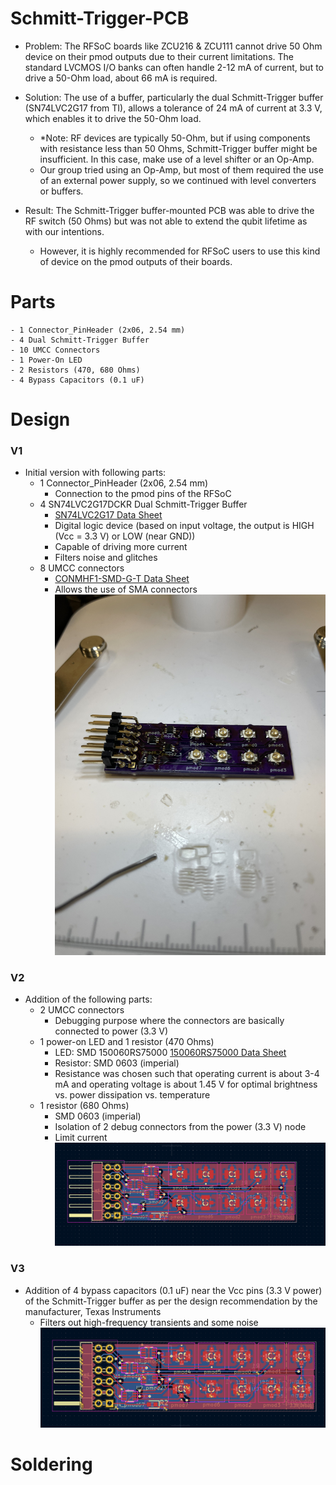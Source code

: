 # Schmitt-Trigger-PCB

+ Problem: The RFSoC boards like ZCU216 & ZCU111 cannot drive 50 Ohm device on their pmod outputs due to their current limitations. The standard LVCMOS I/O banks can often handle 2-12 mA of current, but to drive a 50-Ohm load, about 66 mA is required.

+ Solution: The use of a buffer, particularly the dual Schmitt-Trigger buffer (SN74LVC2G17 from TI), allows a tolerance of 24 mA of current at 3.3 V, which enables it to drive the 50-Ohm load.
	- *Note: RF devices are typically 50-Ohm, but if using components with resistance less than 50 Ohms, Schmitt-Trigger buffer might be insufficient. In this case, make use of a level shifter or an Op-Amp.
	- Our group tried using an Op-Amp, but most of them required the use of an external power supply, so we continued with level converters or buffers.

+ Result: The Schmitt-Trigger buffer-mounted PCB was able to drive the RF switch (50 Ohms) but was not able to extend the qubit lifetime as with our intentions.
	- However, it is highly recommended for RFSoC users to use this kind of device on the pmod outputs of their boards.

# Parts
	- 1 Connector_PinHeader (2x06, 2.54 mm)
	- 4 Dual Schmitt-Trigger Buffer
	- 10 UMCC Connectors
	- 1 Power-On LED
	- 2 Resistors (470, 680 Ohms)
	- 4 Bypass Capacitors (0.1 uF)

# Design
### V1
+ Initial version with following parts:
	- 1 Connector_PinHeader (2x06, 2.54 mm)
		- Connection to the pmod pins of the RFSoC
	- 4 SN74LVC2G17DCKR Dual Schmitt-Trigger Buffer
		- [SN74LVC2G17 Data Sheet](./Data_Sheet/SN74LVC2G17.pdf)
		- Digital logic device (based on input voltage, the output is HIGH (Vcc = 3.3 V) or LOW (near GND))
		- Capable of driving more current
		- Filters noise and glitches
	- 8 UMCC connectors
		- [CONMHF1-SMD-G-T Data Sheet](./Data_Sheet/CONMHF1-SMD-G-T.pdf)
		- Allows the use of SMA connectors
![Schmitt-Trigger PCB V1 in KiCAD](./Board/SchTrig_pcb_v1.jpeg)

### V2
+ Addition of the following parts:
	- 2 UMCC connectors
		- Debugging purpose where the connectors are basically connected to power (3.3 V)
	- 1 power-on LED and 1 resistor (470 Ohms)
		- LED: SMD 150060RS75000 [150060RS75000 Data Sheet](./Data_Sheet/SMD_LED_150060RS75000.pdf)
		- Resistor: SMD 0603 (imperial)
		- Resistance was chosen such that operating current is about 3-4 mA and operating voltage is about 1.45 V for optimal brightness vs. power dissipation vs. temperature
	- 1 resistor (680 Ohms)
		- SMD 0603 (imperial)
		- Isolation of 2 debug connectors from the power (3.3 V) node
		- Limit current
![Schmitt-Trigger PCB V2 in KiCAD](./Board/SchTrig_pcb_v2.jpg)

### V3
+ Addition of 4 bypass capacitors (0.1 uF) near the Vcc pins (3.3 V power) of the Schmitt-Trigger buffer as per the design recommendation by the manufacturer, Texas Instruments
	- Filters out high-frequency transients and some noise
![Schmitt-Trigger PCB V3 in KiCAD](./Board/SchTrig_pcb_v3.jpg)

# Soldering
